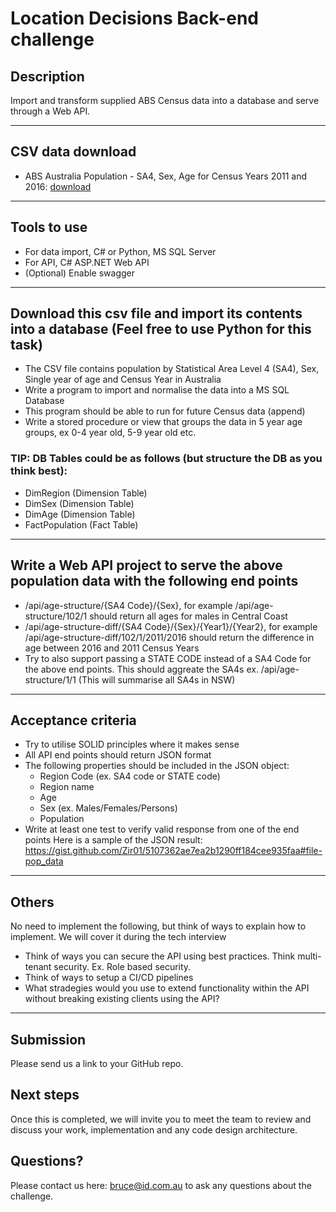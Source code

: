 # Location Decisions Back-end challenge

## Description
Import and transform supplied ABS Census data into a database and serve through a Web API.

---

## CSV data download
- ABS Australia Population - SA4, Sex, Age for Census Years 2011 and 2016: [download](https://github.com/dotidconsulting/coding-challenge-location-decisions/tree/main/back-end/ABS_C16_T01_TS_SA_08062021164508583.xls)

---

## Tools to use
- For data import, C# or Python, MS SQL Server
- For API, C# ASP.NET Web API
- (Optional) Enable swagger

---

## Download this csv file and import its contents into a database (Feel free to use Python for this task)
- The CSV file contains population by Statistical Area Level 4 (SA4), Sex, Single year of age and Census Year in Australia
- Write a program to import and normalise the data into a MS SQL Database
- This program should be able to run for future Census data (append)
- Write a stored procedure or view that groups the data in 5 year age groups, ex 0-4 year old, 5-9 year old etc.

### TIP: DB Tables could be as follows (but structure the DB as you think best):
- DimRegion (Dimension Table)
- DimSex (Dimension Table)
- DimAge (Dimension Table)
- FactPopulation (Fact Table)

---

## Write a Web API project to serve the above population data with the following end points
- /api/age-structure/{SA4 Code}/{Sex}, for example /api/age-structure/102/1 should return all ages for males in Central Coast
- /api/age-structure-diff/{SA4 Code}/{Sex}/{Year1}/{Year2}, for example /api/age-structure-diff/102/1/2011/2016 should return the difference in age between 2016 and 2011 Census Years
- Try to also support passing a STATE CODE instead of a SA4 Code for the above end points. This should aggreate the SA4s ex. /api/age-structure/1/1 (This will summarise all SA4s in NSW)

---

## Acceptance criteria
- Try to utilise SOLID principles where it makes sense
- All API end points should return JSON format
- The following properties should be included in the JSON object:
  - Region Code (ex. SA4 code or STATE code)
  - Region name
  - Age
  - Sex (ex. Males/Females/Persons)
  - Population
- Write at least one test to verify valid response from one of the end points
Here is a sample of the JSON result: https://gist.github.com/Zir01/5107362ae7ea2b1290ff184cee935faa#file-pop_data

---

## Others
No need to implement the following, but think of ways to explain how to implement. We will cover it during the tech interview

- Think of ways you can secure the API using best practices. Think multi-tenant security. Ex. Role based security.
- Think of ways to setup a CI/CD pipelines
- What stradegies would you use to extend functionality within the API without breaking existing clients using the API?

---

## Submission
Please send us a link to your GitHub repo.

## Next steps
Once this is completed, we will invite you to meet the team to review and discuss your work, implementation and any code design architecture.

## Questions?
Please contact us here: bruce@id.com.au to ask any questions about the challenge.


